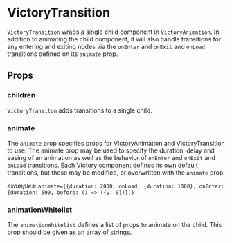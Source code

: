 # VictoryTransition

`VictoryTransition` wraps a single child component in `VictoryAnimation`. In addition to animating the child component, it will also handle transitions for any entering and exiting nodes via the `onEnter` and `onExit` and `onLoad` transitions defined on its `animate` prop.

## Props

### children

`VictoryTransiton` adds transitions to a single child.

### animate

The `animate` prop specifies props for VictoryAnimation and VictoryTransition to use. The animate prop may be used to specify the duration, delay and easing of an animation as well as the behavior of `onEnter` and `onExit` and `onLoad` transitions. Each Victory component defines its own default transitions, but these may be modified, or overwritten with the `animate` prop.

*examples:* `animate={{duration: 2000, onLoad: {duration: 1000}, onEnter: {duration: 500, before: () => ({y: 0})})}`

### animationWhitelist

The `animationWhitelist` defines a list of props to animate on the child. This prop should be given as an array of strings.
